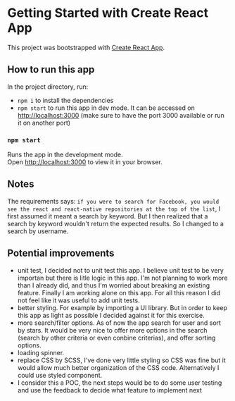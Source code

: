 # Getting Started with Create React App

This project was bootstrapped with [Create React App](https://github.com/facebook/create-react-app).

## How to run this app

In the project directory, run:

* `npm i` to install the dependencies
* `npm start` to run this app in dev mode. It can be accessed on [http://localhost:3000](http://localhost:3000) (make sure to have the port 3000 available or run it on another port)

### `npm start`

Runs the app in the development mode.\
Open [http://localhost:3000](http://localhost:3000) to view it in your browser.

## Notes

The requirements says: `if you were to search for Facebook, you would see the react and react-native repositories at the top of the list`, I first assumed it meant a search by keyword. But I then realized that a search by keyword wouldn't return the expected results. So I changed to a search by username.

## Potential improvements

* unit test, I decided not to unit test this app. I believe unit test to be very importan but there is litle logic in this app. I'm not planning to work more than I already did, and thus I'm worried about breaking an existing feature. Finally I am working alone on this app. For all this reason I did not feel like it was useful to add unit tests. 
* better styling. For example by importing a UI library. But in order to keep this app as light as possible I decided against it for this exercise.
* more search/filter options. As of now the app search for user and sort by stars. It would be very nice to offer more options in the search (search by other criteria or even conbine criterias), and offer sorting options.
* loading spinner.
* replace CSS by SCSS, I've done very little styling so CSS was fine but it would allow much better organization of the CSS code. Alternatively I could use styled component. 
* I consider this a POC, the next steps would be to do some user testing and use the feedback to decide what feature to implement next

